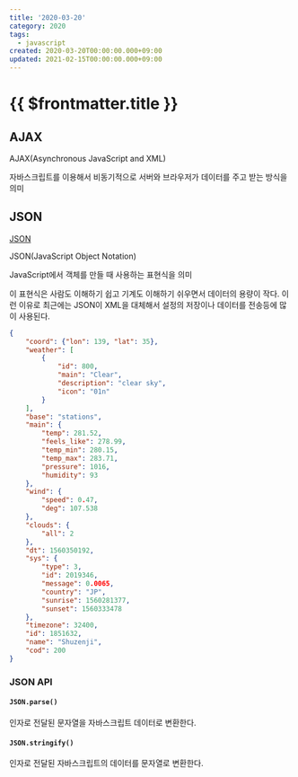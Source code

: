 ```yaml
---
title: '2020-03-20'
category: 2020
tags:
  - javascript
created: 2020-03-20T00:00:00.000+09:00
updated: 2021-02-15T00:00:00.000+09:00
---
```


# {{ $frontmatter.title }}

## AJAX

AJAX(Asynchronous JavaScript and XML)

자바스크립트를 이용해서 비동기적으로 서버와 브라우저가 데이터를 주고 받는 방식을의미

## JSON

[JSON](http://www.json.org/json-ko.html)

JSON(JavaScript Object Notation)

JavaScript에서 객체를 만들 때 사용하는 표현식을 의미

이 표현식은 사람도 이해하기 쉽고 기계도 이해하기 쉬우면서 데이터의 용량이 작다. 이런 이유로 최근에는 JSON이 XML을 대체해서 설정의 저장이나 데이터를 전송등에 많이 사용된다.

```json
{
	"coord": {"lon": 139, "lat": 35},
	"weather": [
		{
			"id": 800,
			"main": "Clear",
			"description": "clear sky",
			"icon": "01n"
		}
	],
	"base": "stations",
	"main": {
		"temp": 281.52,
		"feels_like": 278.99,
		"temp_min": 280.15,
		"temp_max": 283.71,
		"pressure": 1016,
		"humidity": 93
	},
	"wind": {
		"speed": 0.47,
		"deg": 107.538
	},
	"clouds": {
		"all": 2
	},
	"dt": 1560350192,
	"sys": {
		"type": 3,
		"id": 2019346,
		"message": 0.0065,
		"country": "JP",
		"sunrise": 1560281377,
		"sunset": 1560333478
	},
	"timezone": 32400,
	"id": 1851632,
	"name": "Shuzenji",
	"cod": 200
}
```

### JSON API

#### `JSON.parse()`

인자로 전달된 문자열을 자바스크립트 데이터로 변환한다.

#### `JSON.stringify()`

인자로 전달된 자바스크립트의 데이터를 문자열로 변환한다.
